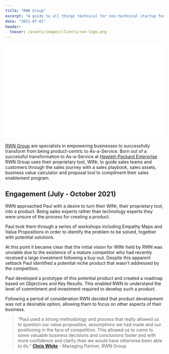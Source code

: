 ```yaml
---
title: "RWN Group"
excerpt: "A guide to all things technical for non-technical startup founders"
date: "2021-07-01"
header:
  teaser: /assets/images/clients/rwn-logo.png
---
```


![RWN Group logo](/assets/images/clients/rwn-logo.png?raw=true)

[RWN Group](https://www.aas-gtm.com/) are specialists in empowering businesses to successfully transform from being product-centric to As-a-Service. Born out of a successful transformation to As-a-Service at [Hewlett-Packard Enterprise](https://www.hpe.com/uk/en/home.html) RWN Group uses their proprietary tool, WINr, to guide sales teams and customers through the sales journey with a sales playbook, sales assets, business value calculator and proposal tool to compliment their sales enablement program.

## Engagement (July - October 2021)

RWN approached Paul with a desire to turn their WINr, their proprietary tool, into a product. Being sales experts rather than technology experts they were unsure of the process for creating a product.

Paul took them through a series of workshops including Empathy Maps and Value Propositions in order to identify the problem to be solved, together with potential solutions.

At this point it became clear that the initial vision for WINr held by RWN was unviable due to the existence of a mature competitor who had recently received a large investment following a buy-out. Despite this apparent setback Paul identified a potential niche product that wasn't addressed by the competition.

Paul developed a prototype of this potential product and created a roadmap based on Objectives and Key Results. This enabled RWN to understand the level of commitment and investment required to develop such a product.

Following a period of consideration RWN decided that product development was not a desirable option, allowing them to focus on other aspects of their business.

> "Paul used a strong methodology and process that really allowed us to question our value proposition, assumptions we had made and our positioning in the face of competition. This allowed us to come to some valuable business decisions and conclusions faster and with more confidence and clarity than we would have otherwise been able to do."
> **[Chris White](https://www.linkedin.com/in/chris-white-b39072b/)** - Managing Partner, RWN Group